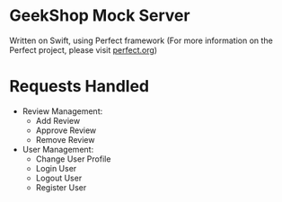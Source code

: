# GeekShop Mock Server
Written on Swift, using Perfect framework (For more information on the Perfect project, please visit [perfect.org](http://perfect.org))

# Requests Handled
- Review Management:
  * Add Review
  * Approve Review
  * Remove Review
- User Management:
  * Change User Profile
  * Login User
  * Logout User
  * Register User

